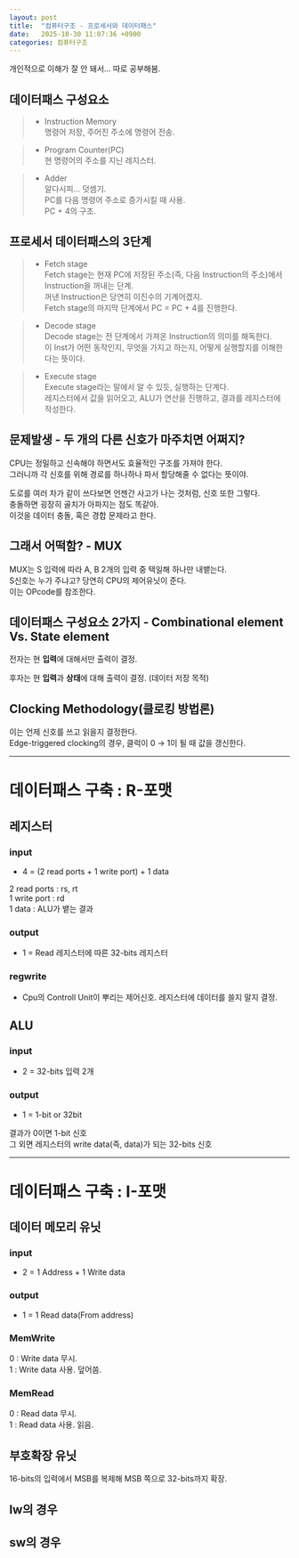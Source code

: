```yaml
---
layout: post
title:  "컴퓨터구조 - 프로세서와 데이터패스"
date:   2025-10-30 11:07:36 +0900
categories: 컴퓨터구조
---
```

개인적으로 이해가 잘 안 돼서... 따로 공부해봄.

## 데이터패스 구성요소

> - Instruction Memory  
> 명령어 저장, 주어진 주소에 명령어 전송.

> - Program Counter(PC)  
> 현 명령어의 주소를 지닌 레지스터.

> - Adder  
> 알다시피... 덧셈기.  
> PC를 다음 명령어 주소로 증가시킬 때 사용.  
> PC + 4의 구조.

## 프로세서 데이터패스의 3단계

> - Fetch stage  
> Fetch stage는 현재 PC에 저장된 주소(즉, 다음 Instruction의 주소)에서 Instruction을 꺼내는 단계.  
> 꺼낸 Instruction은 당연히 이진수의 기계어겠지.  
> Fetch stage의 마지막 단계에서 PC = PC + 4를 진행한다.  

> - Decode stage  
> Decode stage는 전 단계에서 가져온 Instruction의 의미를 해독한다.  
> 이 Inst가 어떤 동작인지, 무엇을 가지고 하는지, 어떻게 실행할지를 이해한다는 뜻이다.

> - Execute stage  
> Execute stage라는 말에서 알 수 있듯, 실행하는 단계다.  
> 레지스터에서 값을 읽어오고, ALU가 연산을 진행하고, 결과를 레지스터에 작성한다.

## 문제발생 - 두 개의 다른 신호가 마주치면 어쩌지?

CPU는 정밀하고 신속해야 하면서도 효율적인 구조를 가져야 한다.  
그러니까 각 신호를 위해 경로를 하나하나 파서 할당해줄 수 없다는 뜻이야.  

도로를 여러 차가 같이 쓰다보면 언젠간 사고가 나는 것처럼, 신호 또한 그렇다.  
충돌하면 굉장히 골치가 아파지는 점도 똑같아.  
이것을 데이터 충돌, 혹은 경합 문제라고 한다.  

## 그래서 어떡함? - MUX

MUX는 S 입력에 따라 A, B 2개의 입력 중 택일해 하나만 내뱉는다.  
S신호는 누가 주냐고? 당연히 CPU의 제어유닛이 준다.  
이는 OPcode를 참조한다.

## 데이터패스 구성요소 2가지 - Combinational element Vs. State element

전자는 현 **입력**에 대해서만 출력이 결정.

후자는 현 **입력**과 **상태**에 대해 출력이 결정. (데이터 저장 목적)

## Clocking Methodology(클로킹 방법론)

이는 언제 신호를 쓰고 읽을지 결정한다.  
Edge-triggered clocking의 경우, 클럭이 0 → 1이 될 때 값을 갱신한다.


***


# 데이터패스 구축 : R-포맷

## 레지스터

### input

* 4 = (2 read ports + 1 write port) + 1 data

2 read ports : rs, rt  
1 write port : rd  
1 data : ALU가 뱉는 결과

### output 

* 1 = Read 레지스터에 따른 32-bits 레지스터

### regwrite

* Cpu의 Controll Unit이 뿌리는 제어신호. 레지스터에 데이터를 쓸지 말지 결정.

## ALU

### input

* 2 = 32-bits 입력 2개

### output

* 1 = 1-bit or 32bit

결과가 0이면 1-bit 신호  
그 외면 레지스터의 write data(즉, data)가 되는 32-bits 신호

***

# 데이터패스 구축 : I-포맷

## 데이터 메모리 유닛

### input

* 2 = 1 Address + 1 Write data

### output

* 1 = 1 Read data(From address)

### MemWrite

0 : Write data 무시.  
1 : Write data 사용. 덮어씀.

### MemRead

0 : Read data 무시.  
1 : Read data 사용. 읽음.  

## 부호확장 유닛

16-bits의 입력에서 MSB를 복제해 MSB 쪽으로 32-bits까지 확장.

## lw의 경우

## sw의 경우